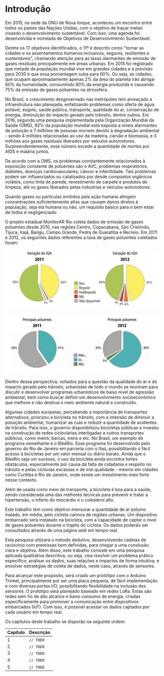 # Introdução

Em 2015, na sede da ONU de Nova Iorque, aconteceu um encontro entre todos os países das Nações Unidas, com o objetivo de traçar metas visando o desenvolvimento sustentável. Com isso, uma agenda foi desenvolvida e nomeada de Objetivos de Desenvolvimento Sustentável. 

Dentre os 17 objetivos identificados, o 11º é descrito como "tornar as cidades e os assentamentos humanos inclusivos, seguros, resilientes e sustentáveis", chamando atenção para as taxas alarmantes de emissão de gases residuais principalmente em áreas urbanas. Em 2015 foi registrado que metade da população mundial vive em grandes cidades e a previsão para 2030 é que essa porcentagem suba para 60%. Ou seja, as cidades, que ocupam aproximadamente apenas 2% da área do planeta irão abrigar 60% da humanidade, consumindo 80% da energia produzida e causando 75% da emissão de gases poluentes na atmosfera. 

No Brasil, o crescimento desgovernado nas metrópoles tem ameaçado a infraestrutura não planejada, enfatizando problemas como oferta de água potável, esgoto, saúde pública, transporte, qualidade do ar, conservação de energia, diminuição do impacto gerado pelo trânsito, dentre outros. Em 2016, segundo uma pesquisa implementada pela Organização Mundial da Saúde (OMS), 92% da população mundial está exposta a níveis alarmantes de poluição e 7  milhões de pessoas morrem devido à degradação ambiental - sendo 4 milhões relacionadas ao uso da madeira, carvão e biomassa, e 3 milhões aos gases residuais liberados por veículos automotores. Surpreendentemente, esse número excede a quantidade de mortes por AIDS e malária juntos.

De acordo com a OMS, os problemas constantemente relacionados à exposição constante de poluentes são o AVC, problemas respiratórios, diabetes, doenças cardiovasculares, câncer e infertilidade. Tais problemas podem ser influenciados ou catalisados por desde compostos orgânicos voláteis, como tinta de parede, revestimento de carpete e produtos de limpeza, até os gases liberados pelas industrias e veículos automotores.

Quando gases ou partículas emitidos pela ação humana atingem concentrações suficientemente altas que causam danos diretos à população, seja ela humana ou não, um requisito básico para o bem estar de todos é negligenciado.

O projeto estadual MonitorAR Rio coleta dados de emissão de gases poluentes desde 2010, nas regiões Centro, Copacabana, São Cristóvão, Tijuca, Irajá, Bangu, Campo Grande, Pedra de Guaratiba e Recreio. Em 2011 e 2012, os seguintes dados referentes a taxa de gases poluentes coletados foram:

![](../img/chapter1-img1.png)

![](../img/chapter1-img2.png)

Dentro dessa perspectiva, voltados para a questão da qualidade do ar e do impacto gerado pelo trânsito, urbanistas de todo o mundo se reuniram para discutir e desenvolver programas urbanísticos de baixo nível de agressão ambiental, bem como buscar definir um desenvolvimento socioeconômico que melhore e não destrua o meio ambiente natural e construído.

Algumas cidades europeias, percebendo a importância de transportes alternativos, priorizou a bicicleta no trânsito, com a intensão de diminuir a poluição ambiental, humanizar as ruas e reduzir a quantidade de acidentes de trânsito. Para isso, o governo disponibilizou bicicletas públicas e investiu na construção de redes cicloviárias interligadas a outros transportes públicos, como metrô, barcas, trens e etc. No Brasil, um exemplo de programa semelhante é o BikeRio. Esse programa foi desenvolvido pelo governo do Rio de Janeiro em parceria com o Itaú, possibilitando o fácil acesso à bicicletas por um valor mensal ou diário barato. Ainda que o BikeRio seja um sucesso, o uso da bicicleta ainda encontra fortes obstáculos, especialmente por causa da falta de cidadania e respeito no trânsito e pelas ciclovias escassas e de mal qualidade - mesmo em cidades como Curitiba e Rio de Janeiro, onde existe um investimento mais forte nesse contexto.

Além de usada como meio de transporte, a bicicleta é boa para a saúde, sendo considerada uma das melhores técnicas para prevenir e tratar a hipertensão, o infarto do miocárdio e o colesterol alto.

Este trabalho tem como objetivo mensurar a quantidade de ar poluino inalado, em média, pelo ciclista carioca de regiões urbanas. Um dispositivo embarcado será instalado na bicicleta, com a capacidade de captar o nível de gases poluentes durante o trajeto do ciclista. Os dados poderão ser consultados através de uma página _web_ em tempo real.

Esta pesquisa utilizará o método dedutivo, desenvolvendo cadeias de raciocínio com premissas bem definidas, para chegar a uma conslusão clara e objetiva. Além disso, este trabalho consiste em uma pesquisa aplicada qualitativa descritiva, ou seja, visa resolver um problema prático específico; analisar os dados, suas relações e impactos de forma intuitiva; e envolver estratégias de coleta de dados, neste caso, através de sensores.

Para alcançar este propósito, será criado um protótipo com o Arduino Trinket, principalmente por ser uma placa pequena, de fácil implementação e com diversas portas I/O, possibilitando flexibilidade na inclusão dos sensores. O protótipo será planejado baseado em redes LoRa. Estas são redes sem fio de alto alcance e baixo consumo de energia, criadas especificamente para promover a comunicação entre dispositivos embarcados (IoT). Com isso, é possível acessar os dados captados por cada usuário em tempo real.

Os capítulos deste trabalho se disporão na seguinte ordem:

Capítulo | Descrição
--- | ---
1 | `// TODO`
2 | `// TODO`
3 | `// TODO`
4 | `// TODO`
5 | `// TODO`